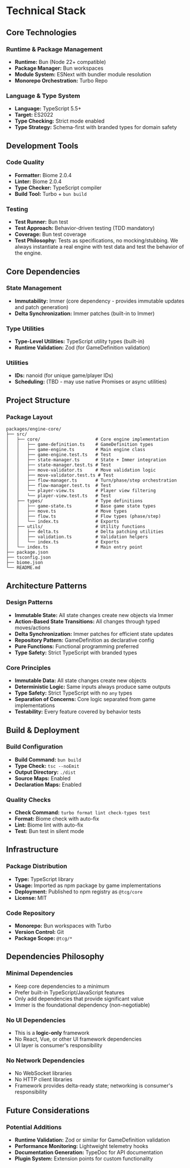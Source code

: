 # Technical Stack

## Core Technologies

### Runtime & Package Management
- **Runtime:** Bun (Node 22+ compatible)
- **Package Manager:** Bun workspaces
- **Module System:** ESNext with bundler module resolution
- **Monorepo Orchestration:** Turbo Repo

### Language & Type System
- **Language:** TypeScript 5.5+
- **Target:** ES2022
- **Type Checking:** Strict mode enabled
- **Type Strategy:** Schema-first with branded types for domain safety

## Development Tools

### Code Quality
- **Formatter:** Biome 2.0.4
- **Linter:** Biome 2.0.4
- **Type Checker:** TypeScript compiler
- **Build Tool:** Turbo + `bun build`

### Testing
- **Test Runner:** Bun test
- **Test Approach:** Behavior-driven testing (TDD mandatory)
- **Coverage:** Bun test coverage
- **Test Philosophy:** Tests as specifications, no mocking/stubbing. We always instantiate a real engine with test data and test the behavior of the engine.

## Core Dependencies

### State Management
- **Immutability:** Immer (core dependency - provides immutable updates and patch generation)
- **Delta Synchronization:** Immer patches (built-in to Immer)

### Type Utilities
- **Type-Level Utilities:** TypeScript utility types (built-in)
- **Runtime Validation:** Zod (for GameDefinition validation)

### Utilities
- **IDs:** nanoid (for unique game/player IDs)
- **Scheduling:** (TBD - may use native Promises or async utilities)

## Project Structure

### Package Layout
```
packages/engine-core/
├── src/
│   ├── core/                     # Core engine implementation
│   │   ├── game-definition.ts    # GameDefinition types
│   │   ├── game-engine.ts        # Main engine class
│   │   ├── game-engine.test.ts   # Test
│   │   ├── state-manager.ts      # State + Immer integration
│   │   ├── state-manager.test.ts # Test
│   │   ├── move-validator.ts     # Move validation logic
│   │   ├── move-validator.test.ts # Test
│   │   ├── flow-manager.ts       # Turn/phase/step orchestration
│   │   ├── flow-manager.test.ts  # Test
│   │   └── player-view.ts        # Player view filtering
│   │   └── player-view.test.ts   # Test
│   ├── types/                    # Type definitions
│   │   ├── game-state.ts         # Base game state types
│   │   ├── move.ts               # Move types
│   │   ├── flow.ts               # Flow types (phase/step)
│   │   └── index.ts              # Exports
│   ├── utils/                    # Utility functions
│   │   ├── delta.ts              # Delta patching utilities
│   │   ├── validation.ts         # Validation helpers
│   │   └── index.ts              # Exports
│   └── index.ts                  # Main entry point
├── package.json
├── tsconfig.json
├── biome.json
└── README.md
```

## Architecture Patterns

### Design Patterns
- **Immutable State:** All state changes create new objects via Immer
- **Action-Based State Transitions:** All changes through typed moves/actions
- **Delta Synchronization:** Immer patches for efficient state updates
- **Repository Pattern:** GameDefinition as declarative config
- **Pure Functions:** Functional programming preferred
- **Type Safety:** Strict TypeScript with branded types

### Core Principles
- **Immutable Data:** All state changes create new objects
- **Deterministic Logic:** Same inputs always produce same outputs
- **Type Safety:** Strict TypeScript with no `any` types
- **Separation of Concerns:** Core logic separated from game implementations
- **Testability:** Every feature covered by behavior tests

## Build & Deployment

### Build Configuration
- **Build Command:** `bun build`
- **Type Check:** `tsc --noEmit`
- **Output Directory:** `./dist`
- **Source Maps:** Enabled
- **Declaration Maps:** Enabled

### Quality Checks
- **Check Command:** `turbo format lint check-types test`
- **Format:** Biome check with auto-fix
- **Lint:** Biome lint with auto-fix
- **Test:** Bun test in silent mode

## Infrastructure

### Package Distribution
- **Type:** TypeScript library
- **Usage:** Imported as npm package by game implementations
- **Deployment:** Published to npm registry as `@tcg/core`
- **License:** MIT

### Code Repository
- **Monorepo:** Bun workspaces with Turbo
- **Version Control:** Git
- **Package Scope:** `@tcg/*`

## Dependencies Philosophy

### Minimal Dependencies
- Keep core dependencies to a minimum
- Prefer built-in TypeScript/JavaScript features
- Only add dependencies that provide significant value
- Immer is the foundational dependency (non-negotiable)

### No UI Dependencies
- This is a **logic-only** framework
- No React, Vue, or other UI framework dependencies
- UI layer is consumer's responsibility

### No Network Dependencies
- No WebSocket libraries
- No HTTP client libraries
- Framework provides delta-ready state; networking is consumer's responsibility

## Future Considerations

### Potential Additions
- **Runtime Validation:** Zod or similar for GameDefinition validation
- **Performance Monitoring:** Lightweight telemetry hooks
- **Documentation Generation:** TypeDoc for API documentation
- **Plugin System:** Extension points for custom functionality

